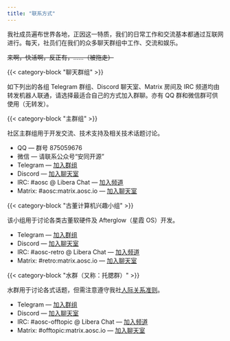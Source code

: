 ```yaml
---
title: "联系方式"
---
```


我社成员遍布世界各地，正因这一特质，我们的日常工作和交流基本都通过互联网进行。每天，社员们在我们的众多聊天群组中工作、交流和娱乐。

~~来啊，快活啊，反正有，……（被拖走）~~

{{< category-block "聊天群组" >}}

如下列出的各组 Telegram 群组、Discord 聊天室、Matrix 房间及 IRC 频道均由转发机器人联通，请选择最适合自己的方式加入群聊。亦有 QQ 群和微信群可供使用（无转发）。

{{< category-block "主群组" >}}

社区主群组用于开发交流、技术支持及相关技术话题讨论。

- QQ — 群号 875059676
- 微信 — 请联系公众号“安同开源”
- Telegram — [加入群组](https://t.me/aosc_main)
- Discord — [加入聊天室](https://discord.gg/VYPHgt9)
- IRC: #aosc @ Libera Chat — [加入频道](irc://irc.libera.chat:6697/aosc)
- Matrix: #aosc:matrix.aosc.io — [加入聊天室](https://matrix.to/#/#aosc:matrix.aosc.io)

{{< category-block "古董计算机兴趣小组" >}}
 
该小组用于讨论各类古董软硬件及 Afterglow（星霞 OS）开发。

- Telegram — [加入群组](https://t.me/aosc_retro)
- Discord — [加入聊天室](https://discord.gg/VYPHgt9)
- IRC: #aosc-retro @ Libera Chat — [加入频道](irc://irc.libera.chat:6697/aosc-retro)
- Matrix: #retro:matrix.aosc.io — [加入聊天室](https://matrix.to/#/#retro:matrix.aosc.io)

{{< category-block "水群（又称：托腮群）" >}}

水群用于讨论各式话题，但需注意遵守我社[人际关系准则](/guidelines)。

- Telegram — [加入群组](https://t.me/aosc_tuosai)
- Discord — [加入聊天室](https://discord.gg/VYPHgt9)
- IRC: #aosc-offtopic @ Libera Chat — [加入频道](irc://irc.libera.chat:6697/aosc-offtopic)
- Matrix: #offtopic:matrix.aosc.io — [加入聊天室](https://matrix.to/#/#offtopic:matrix.aosc.io)